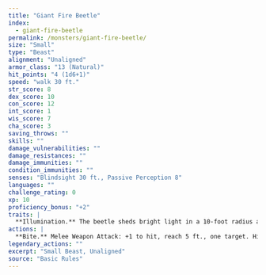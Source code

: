 ```yaml
---
title: "Giant Fire Beetle"
index:
  - giant-fire-beetle
permalink: /monsters/giant-fire-beetle/
size: "Small"
type: "Beast"
alignment: "Unaligned"
armor_class: "13 (Natural)"
hit_points: "4 (1d6+1)"
speed: "walk 30 ft."
str_score: 8
dex_score: 10
con_score: 12
int_score: 1
wis_score: 7
cha_score: 3
saving_throws: ""
skills: ""
damage_vulnerabilities: ""
damage_resistances: ""
damage_immunities: ""
condition_immunities: ""
senses: "Blindsight 30 ft., Passive Perception 8"
languages: ""
challenge_rating: 0
xp: 10
proficiency_bonus: "+2"
traits: |
  **Illumination.** The beetle sheds bright light in a 10-foot radius and dim light for an additional 10 ft..
actions: |
  **Bite.** Melee Weapon Attack: +1 to hit, reach 5 ft., one target. Hit: 2 (1d6 - 1) slashing damage.  
legendary_actions: ""
excerpt: "Small Beast, Unaligned"
source: "Basic Rules"
---
```

